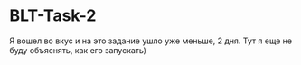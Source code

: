 # BLT-Task-2

Я вошел во вкус и на это задание ушло уже меньше, 2 дня.
Тут я еще не буду объяснять, как его запускать)
